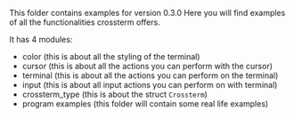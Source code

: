 This folder contains examples for version 0.3.0 Here you will find examples of all the functionalities crossterm offers.

It has 4 modules: 
- color (this is about all the styling of the terminal)
- cursor (this is about all the actions you can perform with the cursor)
- terminal (this is about all the actions you can perform on the terminal)
- input (this is about all input actions you can perform on with terminal)
- crossterm_type (this is about the struct `Crossterm`)
- program examples (this folder will contain some real life examples)
